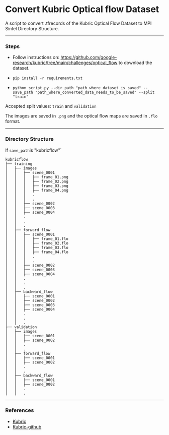 # Convert Kubric Optical flow Dataset 

A script to convert .tfrecords of the Kubric Optical Flow Dataset to MPI Sintel Directory Structure. 
___

### Steps

- Follow instructions on: https://github.com/google-research/kubric/tree/main/challenges/optical_flow to download the dataset.

- `pip install -r requirements.txt`

- `python script.py --dir_path "path_where_dataset_is_saved" --save_path "path_where_converted_data_needs_to_be_saved" --split "train"`

Accepted split values: `train` and `validation`

The images are saved in `.png` and the optical flow maps are saved in `.flo` format.
___

### Directory Structure

If `save_path`is "kubricflow"`

    kubricflow
    ├── training
    │   ├── images
    │   │   ├── scene_0001
    │   │   │   ├── frame_01.png
    │   │   │   ├── frame_02.png
    │   │   │   ├── frame_03.png
    │   │   │   ├── frame_04.png
    │   │   │   .
    │   │   │   .
    │   │   ├── scene_0002
    │   │   ├── scene_0003
    │   │   ├── scene_0004
    │   │   .
    │   │   .
    │   │   .
    │   ├── forward_flow
    │   │   ├── scene_0001
    │   │   │   ├── frame_01.flo
    │   │   │   ├── frame_02.flo
    │   │   │   ├── frame_03.flo
    │   │   │   ├── frame_04.flo
    │   │   │   .
    │   │   │   .
    │   │   ├── scene_0002
    │   │   ├── scene_0003
    │   │   ├── scene_0004
    │   │   .
    │   │   .
    │   │   .
    │   ├── backward_flow
    │   │   ├── scene_0001
    │   │   ├── scene_0002
    │   │   ├── scene_0003
    │   │   ├── scene_0004
    │   │   .
    │   │   .
    │   │   .
    ├── validation
    │   ├── images
    │   │   ├── scene_0001
    │   │   ├── scene_0002
    │   │   .
    │   │   .
    │   ├── forward_flow
    │   │   ├── scene_0001
    │   │   ├── scene_0002
    │   │   .
    │   │   .
    │   ├── backward_flow
    │   │   ├── scene_0001
    │   │   ├── scene_0002
    │   │   .
    │   │   .




___

### References

- [Kubric](https://arxiv.org/abs/2203.03570)
- [Kubric-github](https://github.com/google-research/kubric)
